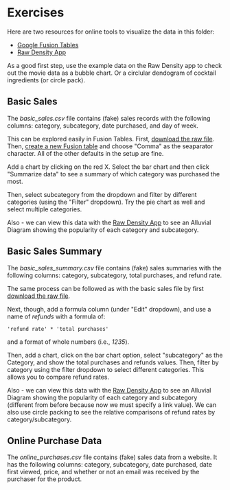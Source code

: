 # Exercises
Here are two resources for online tools to visualize the data in this folder:
* [Google Fusion Tables](http://www.google.com/drive/apps.html#fusiontables)
* [Raw Density App](http://app.raw.densitydesign.org/#/)

As a good first step, use the example data on the Raw Density app to check out the movie data as a bubble chart.  Or a circlular dendogram of cocktail ingredients (or circle pack).

## Basic Sales
The *basic_sales.csv* file contains (fake) sales records with the following columns: category, subcategory, date purchased, and day of week.

This can be explored easily in Fusion Tables.  First, [download the raw file](https://raw2.github.com/bmuller/GADataViz/master/data/basic_sales.csv).  Then, [create a new Fusion table](http://www.google.com/drive/apps.html#fusiontables) and choose "Comma" as the seaparator character.  All of the other defaults in the setup are fine.

Add a chart by clicking on the red X.  Select the bar chart and then click "Summarize data" to see a summary of which category was purchased the most.

Then, select subcategory from the dropdown and filter by different categories (using the "Filter" dropdown).  Try the pie chart as well and select multiple categories.

Also - we can view this data with the [Raw Density App](http://app.raw.densitydesign.org/#/) to see an Alluvial Diagram showing the popularity of each category and subcategory.

## Basic Sales Summary
The *basic_sales_summary.csv* file contains (fake) sales summaries with the following columns: category, subcategory, total purchases, and refund rate.

The same process can be followed as with the basic sales file by first [download the raw file](https://raw2.github.com/bmuller/GADataViz/master/data/basic_sales_summary.csv).

Next, though, add a formula column (under "Edit" dropdown), and use a name of *refunds* with a formula of:

    'refund rate' * 'total purchases'

and a format of whole numbers (i.e., *1235*).

Then, add a chart, click on the bar chart option, select "subcategory" as the Category, and show the total purchases and refunds values.  Then, filter by category using the filter dropdown to select different categories.  This allows you to compare refund rates.

Also - we can view this data with the [Raw Density App](http://app.raw.densitydesign.org/#/) to see an Alluvial Diagram showing the popularity of each category and subcategory (different from before because now we must specify a link value).  We can also use circle packing to see the relative comparisons of refund rates by category/subcategory.

## Online Purchase Data
The *online_purchases.csv* file contains (fake) sales data from a website.  It has the following columns: category, subcategory, date purchased, date first viewed, price, and whether or not an email was received by the purchaser for the product.
